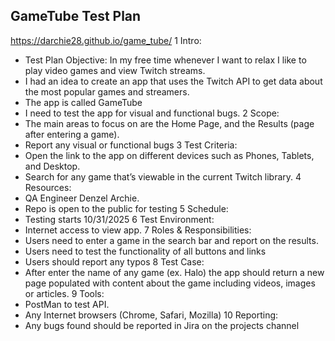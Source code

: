 ## GameTube Test Plan ##
https://darchie28.github.io/game_tube/
1 Intro:
 - Test Plan Objective: In my free time whenever I want to relax I like to play video games and view Twitch streams.
 - I had an idea to create an app that uses the Twitch API to get data about the most popular games and streamers.
 - The app is called GameTube
 - I need to test the app for visual and functional bugs.
2 Scope:
- The main areas to focus on are the Home Page, and the Results (page after entering a game).
- Report any visual or functional bugs
3 Test Criteria:
- Open the link to the app on different devices such as Phones, Tablets, and Desktop. 
- Search for any game that’s viewable in the current Twitch library. 
4 Resources:
- QA Engineer Denzel Archie.
- Repo is open to the public for testing 
5 Schedule:
- Testing starts 10/31/2025
6 Test Environment:
- Internet access to view app. 
7 Roles & Responsibilities:
- Users need to enter a game in the search bar and report on the results.
- Users need to test the functionality of all buttons and links 
- Users should report any typos 
8 Test Case:
- After enter the name of any game (ex. Halo) the app should
  return a new page populated with content about the game including videos, images or articles. 
9 Tools:
- PostMan to test API.
- Any Internet browsers (Chrome, Safari, Mozilla)
10 Reporting:
- Any bugs found should be reported in Jira on the projects channel
